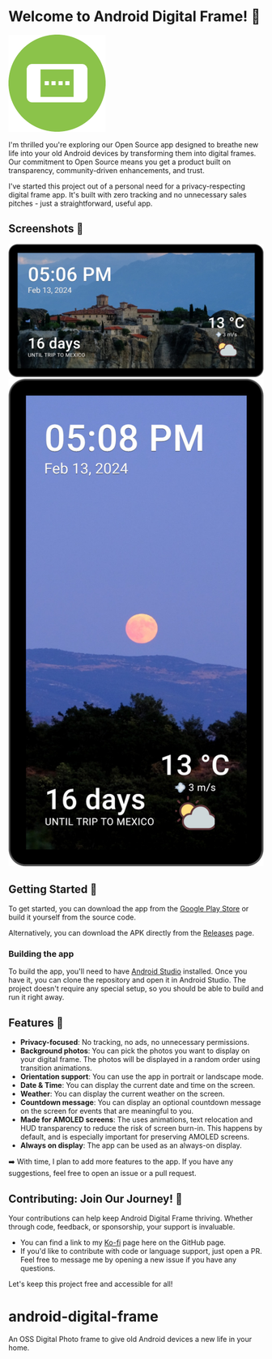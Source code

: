 # Welcome to Android Digital Frame! 🎉

![App Icon](icon-192.png)

I'm thrilled you're exploring our Open Source app designed to breathe new life into your old Android devices by transforming them into digital frames. 
Our commitment to Open Source means you get a product built on transparency, community-driven enhancements, and trust.

I've started this project out of a personal need for a privacy-respecting digital frame app. It's built with zero tracking and no unnecessary sales pitches  - just a straightforward, useful app.

## Screenshots 📸

![Screenshot 1](screens/horizontal-1.jpg)
![Screenshot 2](screens/vertical-1.jpg)

## Getting Started 🚀

To get started, you can download the app from the [Google Play Store](https://play.google.com/store/apps/details?id=com.pedronveloso.androiddigitalframe) or build it yourself from the source code.

Alternatively, you can download the APK directly from the [Releases](https://github.com/pedronveloso/android-digital-frame/releases) page.

### Building the app

To build the app, you'll need to have [Android Studio](https://developer.android.com/studio) installed. Once you have it, you can clone the repository and open it in Android Studio.
The project doesn't require any special setup, so you should be able to build and run it right away. 

## Features 🍰

 - **Privacy-focused**: No tracking, no ads, no unnecessary permissions.
 - **Background photos**: You can pick the photos you want to display on your digital frame. The photos will be displayed in a random order using transition animations.
 - **Orientation support**: You can use the app in portrait or landscape mode.
 - **Date & Time**: You can display the current date and time on the screen.
 - **Weather**: You can display the current weather on the screen.
 - **Countdown message**: You can display an optional countdown message on the screen for events that are meaningful to you.
 - **Made for AMOLED screens**: The uses animations, text relocation and HUD transparency to reduce the risk of screen burn-in. This happens by default, and is especially important for preserving AMOLED screens.
 - **Always on display**: The app can be used as an always-on display.

➡️ With time, I plan to add more features to the app. If you have any suggestions, feel free to open an issue or a pull request.

## Contributing: Join Our Journey! 🌟


Your contributions can help keep Android Digital Frame thriving. Whether through code, feedback, or sponsorship, your support is invaluable.

 - You can find a link to my [Ko-fi](https://ko-fi.com/pedronveloso) page here on the GitHub page.
 - If you'd like to contribute with code or language support, just open a PR. Feel free to message me by opening a new issue if you have any questions.

Let's keep this project free and accessible for all!


# android-digital-frame

An OSS Digital Photo frame to give old Android devices a new life in your home.
